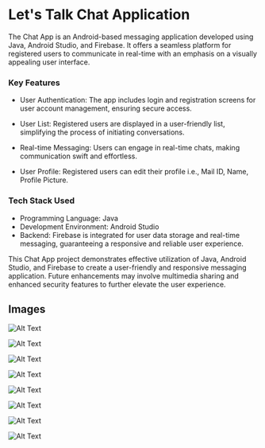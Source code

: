 
# Let's Talk Chat Application

The Chat App is an Android-based messaging application developed using Java, Android Studio, and Firebase. It offers a seamless platform for registered users to communicate in real-time with an emphasis on a visually appealing user interface.

### Key Features

- User Authentication: The app includes login and registration screens for user account management, ensuring secure access.

- User List: Registered users are displayed in a user-friendly list, simplifying the process of initiating conversations.

- Real-time Messaging: Users can engage in real-time chats, making communication swift and effortless.

- User Profile: Registered users can edit their profile i.e., Mail ID, Name, Profile Picture.

### Tech Stack Used

- Programming Language: Java
- Development Environment: Android Studio
- Backend: Firebase is integrated for user data storage and real-time messaging, guaranteeing a responsive and reliable user experience.

This Chat App project demonstrates effective utilization of Java, Android Studio, and Firebase to create a user-friendly and responsive messaging application. Future enhancements may involve multimedia sharing and enhanced security features to further elevate the user experience.

## Images

![Alt Text](https://drive.google.com/file/d/1jHtHPbDcc_Rf_pxV9EgoZykTukBkpRYY/view?usp=sharing)

![Alt Text](https://drive.google.com/file/d/1tZWdyoHefTPMSrORoCVhkq7fEBy4B6iE/view?usp=sharing)

![Alt Text](https://drive.google.com/file/d/1nqjNh92wQRHBmrEydMREwwEGWh8UZAJQ/view?usp=sharing)

![Alt Text](https://drive.google.com/file/d/1-jcTgNY4q5VX2YFqYeNnCN2Np-qJ-MwF/view?usp=sharing)

![Alt Text](https://drive.google.com/file/d/1CH5KgJmB2mwM4XAQhwe7fKwRksmk8iid/view?usp=sharing)

![Alt Text](https://drive.google.com/file/d/1c7F3iX-yrso8An-ECxSN4ZQXIDL2CjD6/view?usp=sharing)

![Alt Text](https://drive.google.com/file/d/1KGXNh88q5Sfwa7ZSQmKuT32N5fvUFkyD/view?usp=sharing)

![Alt Text](https://drive.google.com/file/d/1Ocxt0rmh6cw_T0EshQF69Wafh9gqiPCq/view?usp=sharing)
